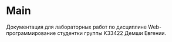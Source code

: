 # Main

Документация для лабораторных работ по дисциплине Web-программирование
студентки группы K33422 Демши Евгении.